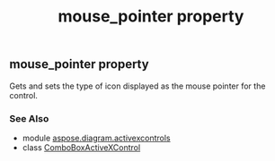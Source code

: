﻿---
title: mouse_pointer property
second_title: Aspose.Diagram for Python via .NET API References
description: 
type: docs
weight: 290
url: /python-net/aspose.diagram.activexcontrols/comboboxactivexcontrol/mouse_pointer/
is_root: false
---

## mouse_pointer property


Gets and sets the type of icon displayed as the mouse pointer for the control.

### See Also
* module [aspose.diagram.activexcontrols](../../)
* class [ComboBoxActiveXControl](/diagram/python-net/aspose.diagram.activexcontrols/comboboxactivexcontrol)
